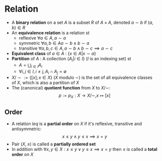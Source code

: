 
# Relation
- A **binary relation** on a set $A$ is a subset $R$ of $A\times A$, denoted $a \sim b$ if $(a,b)\in R$
- An **equivalence relation** is a relation st
  - reflexive $\forall a\in A ,a\sim a$
  - symmetric $\forall a,b\in Aa\sim b \land b \sim a$
  - transitive $\forall a,b,c\in A, a\sim b \land b\sim c \implies a \sim c$
- **Equivalent class** of $a\in A$ : $\{x\in A|x\sim a\}$
- **Partition** of $A$ : A collection $\{A_i|i\in I\}$ ($I$ is an indexing set) st
  - $A=\bigcup_{i\in I}A_i$
  - $\forall i,j \in I, i\not = j,A_i\cap A_j=\emptyset$
- $X/\sim := \{[x];x\in X\}$ ($X$ modulo $\sim$) is the set of all equivalence classes of $X$, which is also a partition of $X$
- The (canonical) **quotient function** from $X$ to $X/\sim$: 
$$p:=p_X:X\to X/\sim, x\mapsto [x]$$


## Order
- A relation $leq$ is a **partial order** on $X$ if it's reflexive, transitive and antisymmetric:
$$x\leq y \land y\leq x \implies x=y$$
- Pair $(X,\leq)$ is called a **partially ordered set**
- In addition with $\forall x,y\in X:x\leq y \lor y\leq x \implies x=y$ then $\leq$ is called a **total order** on $X$

